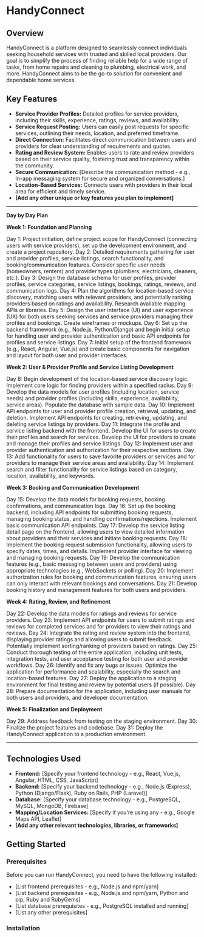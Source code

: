 # HandyConnect

## Overview

HandyConnect is a platform designed to seamlessly connect individuals seeking household services with trusted and skilled local providers. Our goal is to simplify the process of finding reliable help for a wide range of tasks, from home repairs and cleaning to plumbing, electrical work, and more. HandyConnect aims to be the go-to solution for convenient and dependable home services.

## Key Features

* **Service Provider Profiles:** Detailed profiles for service providers, including their skills, experience, ratings, reviews, and availability.
* **Service Request Posting:** Users can easily post requests for specific services, outlining their needs, location, and preferred timeframe.
* **Direct Connection:** Facilitates direct communication between users and providers for clear understanding of requirements and quotes.
* **Rating and Review System:** Enables users to rate and review providers based on their service quality, fostering trust and transparency within the community.
* **Secure Communication:** [Describe the communication method - e.g., In-app messaging system for secure and organized conversations.]
* **Location-Based Services:** Connects users with providers in their local area for efficient and timely service.
* **[Add any other unique or key features you plan to implement]**

------------------------------------
**Day by Day Plan**

**Week 1: Foundation and Planning**

Day 1: Project initiation, define project scope for HandyConnect (connecting users with service providers), set up the development environment, and create a project repository.
Day 2: Detailed requirements gathering for user and provider profiles, service listings, search functionality, and booking/communication features. Consider specific user needs (homeowners, renters) and provider types (plumbers, electricians, cleaners, etc.).
Day 3: Design the database schema for user profiles, provider profiles, service categories, service listings, bookings, ratings, reviews, and communication logs.
Day 4: Plan the algorithms for location-based service discovery, matching users with relevant providers, and potentially ranking providers based on ratings and availability. Research available mapping APIs or libraries.
Day 5: Design the user interface (UI) and user experience (UX) for both users seeking services and service providers managing their profiles and bookings. Create wireframes or mockups.
Day 6: Set up the backend framework (e.g., Node.js, Python/Django) and begin initial setup for handling user and provider authentication and basic API endpoints for profiles and service listings.
Day 7: Initial setup of the frontend framework (e.g., React, Angular, Vue.js) and create basic components for navigation and layout for both user and provider interfaces.


**Week 2: User & Provider Profile and Service Listing Development**

Day 8: Begin development of the location-based service discovery logic. Implement core logic for finding providers within a specified radius.
Day 9: Develop the data models for user profiles (including location, service needs) and provider profiles (including skills, experience, availability, service areas). Populate the database with sample data.
Day 10: Implement API endpoints for user and provider profile creation, retrieval, updating, and deletion. Implement API endpoints for creating, retrieving, updating, and deleting service listings by providers.
Day 11: Integrate the profile and service listing backend with the frontend. Develop the UI for users to create their profiles and search for services. Develop the UI for providers to create and manage their profiles and service listings.
Day 12: Implement user and provider authentication and authorization for their respective sections.
Day 13: Add functionality for users to save favorite providers or services and for providers to manage their service areas and availability.
Day 14: Implement search and filter functionality for service listings based on category, location, availability, and keywords.

**Week 3: Booking and Communication Development**

Day 15: Develop the data models for booking requests, booking confirmations, and communication logs.
Day 16: Set up the booking backend, including API endpoints for submitting booking requests, managing booking status, and handling confirmations/rejections. Implement basic communication API endpoints.
Day 17: Develop the service listing detail page on the frontend, allowing users to view detailed information about providers and their services and initiate booking requests.
Day 18: Implement the booking request submission functionality, allowing users to specify dates, times, and details. Implement provider interface for viewing and managing booking requests.
Day 19: Develop the communication features (e.g., basic messaging between users and providers) using appropriate technologies (e.g., WebSockets or polling).
Day 20: Implement authorization rules for booking and communication features, ensuring users can only interact with relevant bookings and conversations.
Day 21: Develop booking history and management features for both users and providers.

**Week 4: Rating, Review, and Refinement**

Day 22: Develop the data models for ratings and reviews for service providers.
Day 23: Implement API endpoints for users to submit ratings and reviews for completed services and for providers to view their ratings and reviews.
Day 24: Integrate the rating and review system into the frontend, displaying provider ratings and allowing users to submit feedback. Potentially implement sorting/ranking of providers based on ratings.
Day 25: Conduct thorough testing of the entire application, including unit tests, integration tests, and user acceptance testing for both user and provider workflows.
Day 26: Identify and fix any bugs or issues. Optimize the application for performance and scalability, especially the search and location-based features.
Day 27: Deploy the application to a staging environment for final testing and review by potential users (if possible).
Day 28: Prepare documentation for the application, including user manuals for both users and providers, and developer documentation.

**Week 5: Finalization and Deployment**

Day 29: Address feedback from testing on the staging environment.
Day 30: Finalize the project features and codebase.
Day 31: Deploy the HandyConnect application to a production environment.

--------------------------------------

## Technologies Used

* **Frontend:** [Specify your frontend technology - e.g., React, Vue.js, Angular, HTML, CSS, JavaScript]
* **Backend:** [Specify your backend technology - e.g., Node.js (Express), Python (Django/Flask), Ruby on Rails, PHP (Laravel)]
* **Database:** [Specify your database technology - e.g., PostgreSQL, MySQL, MongoDB, Firebase]
* **Mapping/Location Services:** [Specify if you're using any - e.g., Google Maps API, Leaflet]
* **[Add any other relevant technologies, libraries, or frameworks]**

## Getting Started

### Prerequisites

Before you can run HandyConnect, you need to have the following installed:

* [List frontend prerequisites - e.g., Node.js and npm/yarn]
* [List backend prerequisites - e.g., Node.js and npm/yarn, Python and pip, Ruby and RubyGems]
* [List database prerequisites - e.g., PostgreSQL installed and running]
* [List any other prerequisites]

### Installation